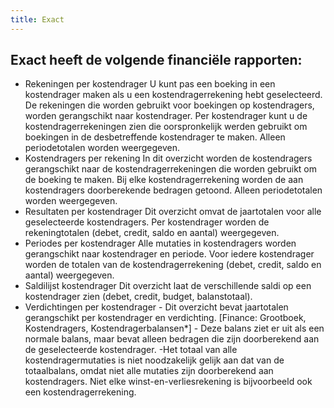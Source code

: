 ```yaml
---
title: Exact
---
```


## Exact heeft de volgende financiële rapporten:
- Rekeningen per kostendrager
   U kunt pas een boeking in een kostendrager maken als u een kostendragerrekening hebt geselecteerd. De rekeningen die worden gebruikt voor boekingen op kostendragers, worden gerangschikt naar kostendrager. Per kostendrager kunt u de kostendragerrekeningen zien die oorspronkelijk werden gebruikt om boekingen in de desbetreffende kostendrager te maken. Alleen periodetotalen worden weergegeven.
- Kostendragers per rekening
   In dit overzicht worden de kostendragers gerangschikt naar de kostendragerrekeningen die worden gebruikt om de boeking te maken. Bij elke kostendragerrekening worden de aan kostendragers doorberekende bedragen getoond. Alleen periodetotalen worden weergegeven.
- Resultaten per kostendrager
   Dit overzicht omvat de jaartotalen voor alle geselecteerde kostendragers. Per kostendrager worden de rekeningtotalen (debet, credit, saldo en aantal) weergegeven.
- Periodes per kostendrager
   Alle mutaties in kostendragers worden gerangschikt naar kostendrager en periode. Voor iedere kostendrager worden de totalen van de kostendragerrekening (debet, credit, saldo en aantal) weergegeven.
- Saldilijst kostendrager
   Dit overzicht laat de verschillende saldi op een kostendrager zien (debet, credit, budget, balanstotaal).
- Verdichtingen per kostendrager - Dit overzicht bevat jaartotalen gerangschikt per kostendrager en verdichting.
    [Finance: Grootboek, Kostendragers, Kostendragerbalansen*] - Deze balans ziet er uit als een normale balans, maar bevat alleen bedragen die zijn doorberekend aan de geselecteerde kostendrager. -Het totaal van alle kostendragermutaties is niet noodzakelijk gelijk aan dat van de totaalbalans, omdat niet alle mutaties zijn doorberekend aan kostendragers. Niet elke winst-en-verliesrekening is bijvoorbeeld ook een kostendragerrekening.
